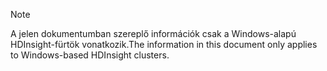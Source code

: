 > [!NOTE]
> <span data-ttu-id="2761f-101">A jelen dokumentumban szereplő információk csak a Windows-alapú HDInsight-fürtök vonatkozik.</span><span class="sxs-lookup"><span data-stu-id="2761f-101">The information in this document only applies to Windows-based HDInsight clusters.</span></span>
> 
> 


